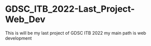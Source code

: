 # GDSC_ITB_2022-Last_Project-Web_Dev
This is will be my last project of GDSC ITB 2022 my main path is web development
